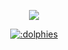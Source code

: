 <p align="center">
  <a href="https://github.com/dolphies"><img src="https://cdn.discordapp.com/banners/140685798381977600/23040f0eebbd3e4f11a494895835f186.png?size=1024"></a>
</p>

<p align="center"> <a href="https://github.com/dolphies"><img src="https://count.getloli.com/get/@:dolphies" alt=":dolphies" /></a>
